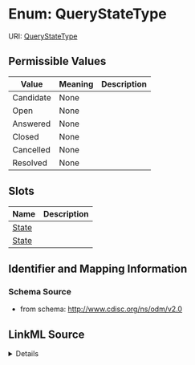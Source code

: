 # Enum: QueryStateType



URI: [QueryStateType](QueryStateType)

## Permissible Values

| Value | Meaning | Description |
| --- | --- | --- |
| Candidate | None |  |
| Open | None |  |
| Answered | None |  |
| Closed | None |  |
| Cancelled | None |  |
| Resolved | None |  |




## Slots

| Name | Description |
| ---  | --- |
| [State](State.md) |  |
| [State](State.md) |  |






## Identifier and Mapping Information







### Schema Source


* from schema: http://www.cdisc.org/ns/odm/v2.0




## LinkML Source

<details>
```yaml
name: QueryStateType
from_schema: http://www.cdisc.org/ns/odm/v2.0
rank: 1000
permissible_values:
  Candidate:
    text: Candidate
    is_a: QueryStateType
  Open:
    text: Open
    is_a: QueryStateType
  Answered:
    text: Answered
    is_a: QueryStateType
  Closed:
    text: Closed
    is_a: QueryStateType
  Cancelled:
    text: Cancelled
    is_a: QueryStateType
  Resolved:
    text: Resolved
    is_a: QueryStateType

```
</details>
